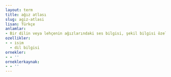```yaml
---
layout: term
title: ağız atlası
slug: agiz-atlasi
lisan: Türkçe
anlamlar:
- Bir dilin veya lehçenin ağızlarındaki ses bilgisi, şekil bilgisi özelliklerine ve  söz varlığına göre hazırlanmış olan, bunların yayılış alanlarını gösteren haritaların oluşturduğu atlas
ozellikler:
- - isim
  - dil bilgisi
ornekler:
- - ''
orneklerkaynak:
- - ''
---
```

